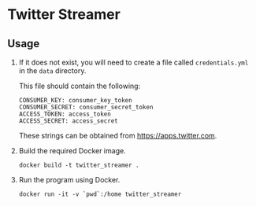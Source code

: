 # Twitter Streamer

## Usage

1. If it does not exist, you will need to create a file called `credentials.yml` in the `data` directory.

   This file should contain the following:

   ```
   CONSUMER_KEY: consumer_key_token
   CONSUMER_SECRET: consumer_secret_token
   ACCESS_TOKEN: access_token
   ACCESS_SECRET: access_secret
   ```

   These strings can be obtained from https://apps.twitter.com.

2. Build the required Docker image.

   ```
   docker build -t twitter_streamer .
   ```

3. Run the program using Docker.

   ```
   docker run -it -v `pwd`:/home twitter_streamer
   ```
